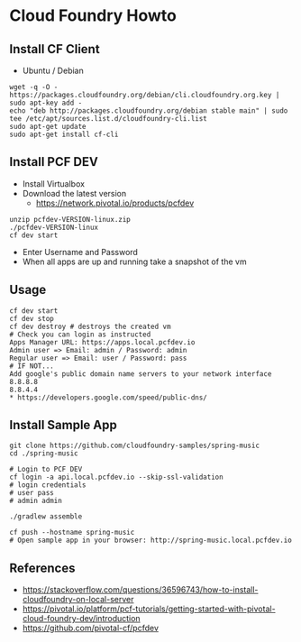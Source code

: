 # Cloud Foundry Howto

## Install CF Client
* Ubuntu / Debian
```
wget -q -O - https://packages.cloudfoundry.org/debian/cli.cloudfoundry.org.key | sudo apt-key add -
echo "deb http://packages.cloudfoundry.org/debian stable main" | sudo tee /etc/apt/sources.list.d/cloudfoundry-cli.list
sudo apt-get update
sudo apt-get install cf-cli
```

## Install PCF DEV
* Install Virtualbox
* Download the latest version
  * https://network.pivotal.io/products/pcfdev
```
unzip pcfdev-VERSION-linux.zip
./pcfdev-VERSION-linux
cf dev start
```
* Enter Username and Password
* When all apps are up and running take a snapshot of the vm 

## Usage
```
cf dev start
cf dev stop
cf dev destroy # destroys the created vm
# Check you can login as instructed
Apps Manager URL: https://apps.local.pcfdev.io
Admin user => Email: admin / Password: admin
Regular user => Email: user / Password: pass
# IF NOT...
Add google's public domain name servers to your network interface
8.8.8.8
8.8.4.4
* https://developers.google.com/speed/public-dns/
```

## Install Sample App
```
git clone https://github.com/cloudfoundry-samples/spring-music
cd ./spring-music

# Login to PCF DEV
cf login -a api.local.pcfdev.io --skip-ssl-validation
# login credentials
# user pass
# admin admin

./gradlew assemble

cf push --hostname spring-music
# Open sample app in your browser: http://spring-music.local.pcfdev.io
```



## References
* https://stackoverflow.com/questions/36596743/how-to-install-cloudfoundry-on-local-server
* https://pivotal.io/platform/pcf-tutorials/getting-started-with-pivotal-cloud-foundry-dev/introduction
* https://github.com/pivotal-cf/pcfdev
